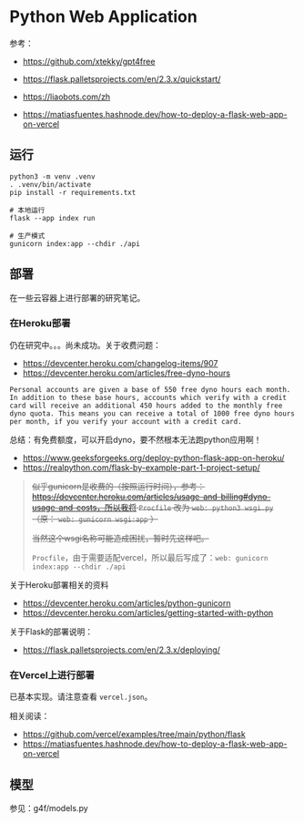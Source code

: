 # Python Web Application

参考：

* https://github.com/xtekky/gpt4free
* https://flask.palletsprojects.com/en/2.3.x/quickstart/
* https://liaobots.com/zh

* https://matiasfuentes.hashnode.dev/how-to-deploy-a-flask-web-app-on-vercel

## 运行

```
python3 -m venv .venv
. .venv/bin/activate
pip install -r requirements.txt

# 本地运行
flask --app index run

# 生产模式
gunicorn index:app --chdir ./api
```

## 部署

在一些云容器上进行部署的研究笔记。

### 在Heroku部署

仍在研究中。。。尚未成功。关于收费问题：

* https://devcenter.heroku.com/changelog-items/907
* https://devcenter.heroku.com/articles/free-dyno-hours

```
Personal accounts are given a base of 550 free dyno hours each month. In addition to these base hours, accounts which verify with a credit card will receive an additional 450 hours added to the monthly free dyno quota. This means you can receive a total of 1000 free dyno hours per month, if you verify your account with a credit card.
```

总结：有免费额度，可以开启dyno，要不然根本无法跑python应用啊！

* https://www.geeksforgeeks.org/deploy-python-flask-app-on-heroku/
* https://realpython.com/flask-by-example-part-1-project-setup/

> ~~似乎gunicorn是收费的（按照运行时间），参考：https://devcenter.heroku.com/articles/usage-and-billing#dyno-usage-and-costs，所以我将 `Procfile` 改为 `web: python3 wsgi.py` （原： `web: gunicorn wsgi:app` ）~~
>
> ~~当然这个wsgi名称可能造成困扰，暂时先这样吧。~~
>
> `Procfile`，由于需要适配vercel，所以最后写成了：`web: gunicorn index:app --chdir ./api`

关于Heroku部署相关的资料

* https://devcenter.heroku.com/articles/python-gunicorn
* https://devcenter.heroku.com/articles/getting-started-with-python

关于Flask的部署说明：

* https://flask.palletsprojects.com/en/2.3.x/deploying/

### 在Vercel上进行部署

已基本实现。请注意查看 `vercel.json`。

相关阅读：

* https://github.com/vercel/examples/tree/main/python/flask
* https://matiasfuentes.hashnode.dev/how-to-deploy-a-flask-web-app-on-vercel

## 模型

参见：g4f/models.py
